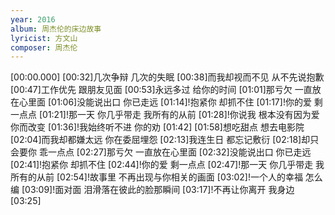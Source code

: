 ```yaml
---
year: 2016
album: 周杰伦的床边故事
lyricist: 方文山
composer: 周杰伦
---
```

[00:00.000]
[00:32]几次争辩 几次的失眠
[00:38]而我却视而不见 从不先说抱歉
[00:47]工作优先 跟朋友见面
[00:53]永远多过 给你的时间
[01:01]那亏欠 一直放在心里面
[01:06]没能说出口 你已走远
[01:14]!抱紧你 却抓不住
[01:17]!你的爱 剩一点点
[01:21]!那一天 你几乎带走 我所有的从前
[01:28]!你说我 根本没有因为爱你而改变
[01:36]!我始终听不进 你的劝
[01:42]
[01:58]想吃甜点 想去电影院
[02:04]而我却都嫌太远 你在委屈埋怨
[02:13]我连生日 都忘记敷衍
[02:18]却只会要你 乖一点点
[02:27]那亏欠 一直放在心里面
[02:32]没能说出口 你已走远
[02:41]!抱紧你 却抓不住
[02:44]!你的爱 剩一点点
[02:47]!那一天 你几乎带走 我所有的从前
[02:54]!故事里 不再出现与你相关的画面
[03:02]!一个人的幸福 怎么编
[03:09]!面对面 泪滑落在彼此的脸那瞬间
[03:17]!不再让你离开 我身边
[03:25]